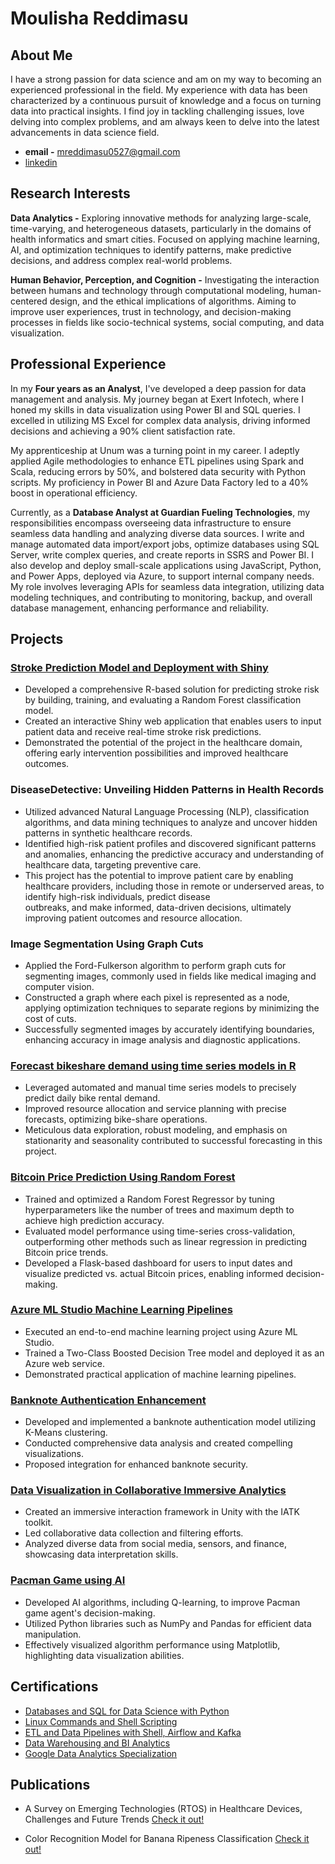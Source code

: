 
# Moulisha Reddimasu

## About Me

I have a strong passion for data science and am on my way to becoming an experienced professional in the field. My experience with data has been characterized by a continuous pursuit of knowledge and a focus on turning data into practical insights. I find joy in tackling challenging issues, love delving into complex problems, and am always keen to delve into the latest advancements in data science field.

- **email -** mreddimasu0527@gmail.com
- [linkedin](https://www.linkedin.com/in/moulisha-r-240679228/)

## Research Interests

**Data Analytics -** Exploring innovative methods for analyzing large-scale, time-varying, and heterogeneous datasets, particularly in the domains of health informatics and smart cities. Focused on applying machine learning, AI, and optimization techniques to identify patterns, make predictive decisions, and address complex real-world problems.

**Human Behavior, Perception, and Cognition -** Investigating the interaction between humans and technology through computational modeling, human-centered design, and the ethical implications of algorithms. Aiming to improve user experiences, trust in technology, and decision-making processes in fields like socio-technical systems, social computing, and data visualization.

## Professional Experience

In my **Four years as an Analyst**, I've developed a deep passion for data management and analysis. My journey began at Exert Infotech, where I honed my skills in data visualization using Power BI and SQL queries. I excelled in utilizing MS Excel for complex data analysis, driving informed decisions and achieving a 90% client satisfaction rate.

My apprenticeship at Unum was a turning point in my career. I adeptly applied Agile methodologies to enhance ETL pipelines using Spark and Scala, reducing errors by 50%, and bolstered data security with Python scripts. My proficiency in Power BI and Azure Data Factory led to a 40% boost in operational efficiency.

Currently, as a **Database Analyst at Guardian Fueling Technologies**, my responsibilities encompass overseeing data infrastructure to ensure seamless data handling and analyzing diverse data sources. I write and manage automated data import/export jobs, optimize databases using SQL Server, write complex queries, and create reports in SSRS and Power BI. I also develop and deploy small-scale applications using JavaScript, Python, and Power Apps, deployed via Azure, to support internal company needs. My role involves leveraging APIs for seamless data integration, utilizing data modeling techniques, and contributing to monitoring, backup, and overall database management, enhancing performance and reliability.

## Projects

### [Stroke Prediction Model and Deployment with Shiny](https://www.dropbox.com/scl/fi/3dtvuexqvhopdfrbvt7ke/Store_prediction_model.pdf?rlkey=sfg0ewecb7g05okwevy0140wb&dl=0)

- Developed a comprehensive R-based solution for predicting stroke risk by building, training, and evaluating a Random Forest classification model. 
- Created an interactive Shiny web application that enables users to input patient data and receive real-time stroke risk predictions. 
- Demonstrated the potential of the project in the healthcare domain, offering early intervention possibilities and improved healthcare outcomes.

### DiseaseDetective: Unveiling Hidden Patterns in Health Records

- Utilized advanced Natural Language Processing (NLP), classification algorithms, and data mining techniques to analyze and uncover hidden patterns in synthetic healthcare records.
- Identified high-risk patient profiles and discovered significant patterns and anomalies, enhancing the predictive accuracy and understanding of healthcare data, targeting preventive care.
- This project has the potential to improve patient care by enabling healthcare providers, including those in remote or underserved areas, to identify high-risk individuals, predict disease     
  outbreaks, and make informed, data-driven decisions, ultimately improving patient outcomes and resource allocation.

### Image Segmentation Using Graph Cuts

- Applied the Ford-Fulkerson algorithm to perform graph cuts for segmenting images, commonly used in fields like medical imaging and computer vision.
- Constructed a graph where each pixel is represented as a node, applying optimization techniques to separate regions by minimizing the cost of cuts.
- Successfully segmented images by accurately identifying boundaries, enhancing accuracy in image analysis and diagnostic applications.
  
### [Forecast bikeshare demand using time series models in R](https://www.dropbox.com/scl/fi/cvlp1nmibj4wj0423n491/Forecast_bikeshare_demand.pdf?rlkey=vmj86pmg306mtxsoyyh3g6k8q&dl=0)

- Leveraged automated and manual time series models to precisely predict daily bike rental demand.
- Improved resource allocation and service planning with precise forecasts, optimizing bike-share operations.
- Meticulous data exploration, robust modeling, and emphasis on stationarity and seasonality contributed to successful forecasting in this project.

### [Bitcoin Price Prediction Using Random Forest](https://www.dropbox.com/scl/fi/6du2c6hge41cvyx7n4xxw/Team_10-SOC_Final_Project_Report.pdf?rlkey=bcyakprhi4bq2njhiqtq9jxaa&st=tvwqvpdl&dl=0)

- Trained and optimized a Random Forest Regressor by tuning hyperparameters like the number of trees and maximum depth to achieve high prediction accuracy.
- Evaluated model performance using time-series cross-validation, outperforming other methods such as linear regression in predicting Bitcoin price trends.
- Developed a Flask-based dashboard for users to input dates and visualize predicted vs. actual Bitcoin prices, enabling informed decision-making.

### [Azure ML Studio Machine Learning Pipelines](https://www.dropbox.com/scl/fi/84rdeelygwfwtrgqqthg9/Machine-Learning-Pipeline-with-Azure-ML-Studio.pdf?rlkey=4d0usa3ig5hk9w595gq0qlb9f&dl=0) 

- Executed an end-to-end machine learning project using Azure ML Studio.
- Trained a Two-Class Boosted Decision Tree model and deployed it as an Azure web service.
- Demonstrated practical application of machine learning pipelines.

### [Banknote Authentication Enhancement](https://www.dropbox.com/scl/fi/v3ge13mfkbjdahlfp7sk4/BankNote-Authentication.pdf?rlkey=ukbsqic6ej59vc3g3pzy58ei2&dl=0)

- Developed and implemented a banknote authentication model utilizing K-Means clustering.
- Conducted comprehensive data analysis and created compelling visualizations.
- Proposed integration for enhanced banknote security.

### [Data Visualization in Collaborative Immersive Analytics](https://www.dropbox.com/scl/fi/0fq0r7tpqkoxt7pfma8yg/Collaborative-Imeersive-Analytics.pdf?rlkey=ot3q0gscxo3lqslg031af9zh9&dl=0)

- Created an immersive interaction framework in Unity with the IATK toolkit.
- Led collaborative data collection and filtering efforts.
- Analyzed diverse data from social media, sensors, and finance, showcasing data interpretation skills.

### [Pacman Game using AI](https://www.dropbox.com/scl/fi/wj7mpidwo8xvjfo99nt2t/Pacman-Game-using-AI.pdf?rlkey=e6y3jkh7arlix9sfcrry2ybua&dl=0)

- Developed AI algorithms, including Q-learning, to improve Pacman game agent's decision-making.
- Utilized Python libraries such as NumPy and Pandas for efficient data manipulation.
- Effectively visualized algorithm performance using Matplotlib, highlighting data visualization abilities.


## Certifications

- [Databases and SQL for Data Science with Python](https://coursera.org/verify/47S38TRTTLQB)
- [Linux Commands and Shell Scripting](https://coursera.org/verify/2H9BKNDDYKZW)
- [ETL and Data Pipelines with Shell, Airflow and Kafka](https://coursera.org/verify/AX8XLNZA6D8B)
- [Data Warehousing and BI Analytics](https://coursera.org/verify/SXXW8RGJP4ZV)
- [Google Data Analytics Specialization](https://www.coursera.org/account/accomplishments/specialization/certificate/DH6ZYPLW9BRH)

## Publications

- A Survey on Emerging Technologies (RTOS) in Healthcare Devices, Challenges and Future Trends [Check it out!](https://www.dropbox.com/scl/fi/cngsnj448q72v7o4c1667/Survey_Paper_Final.pdf?rlkey=tdoo5dyv1lumvs80040ne172r&dl=0)
  
- Color Recognition Model for Banana Ripeness Classification [Check it out!](https://www.dropbox.com/scl/fi/268f50x5fieqh8l3ukytq/color_recgonition.pdf?rlkey=t90nhk08m4rs8qu47k99d1wyy&dl=0)


